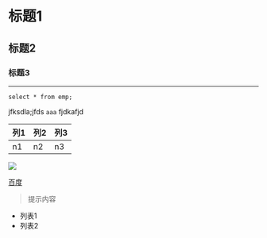 # 标题1
## 标题2
### 标题3
---

```
select * from emp;
```

jfksdla;jfds `aaa` fjdkafjd

| 列1 | 列2 | 列3 |
| - | - | - |
| n1 | n2 | n3 |


![](/chapter_01/2.png)

[百度](http://baidu.com)

> 提示内容
* 列表1
* 列表2
